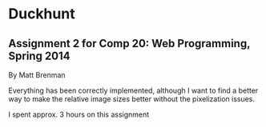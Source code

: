 Duckhunt
========
Assignment 2 for Comp 20: Web Programming, Spring 2014
------------------------------------------------------
By Matt Brenman

Everything has been correctly implemented, although I want to find a better way to make the relative image sizes better without the pixelization issues.

I spent approx. 3 hours on this assignment
